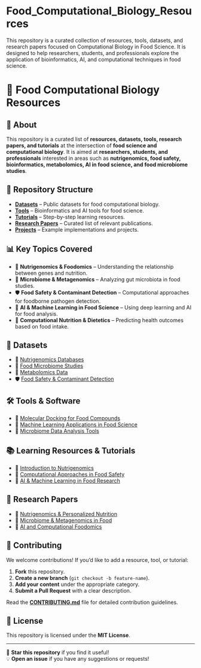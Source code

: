 # Food_Computational_Biology_Resources
This repository is a curated collection of resources, tools, datasets, and research papers focused on Computational Biology in Food Science. It is designed to help researchers, students, and professionals explore the application of bioinformatics, AI, and computational techniques in food science.

# 🍎 Food Computational Biology Resources

## 🔬 About
This repository is a curated list of **resources, datasets, tools, research papers, and tutorials** at the intersection of **food science and computational biology**. It is aimed at **researchers, students, and professionals** interested in areas such as **nutrigenomics, food safety, bioinformatics, metabolomics, AI in food science, and food microbiome studies**.

## 📂 Repository Structure
- **[Datasets](datasets/)** – Public datasets for food computational biology.
- **[Tools](tools/)** – Bioinformatics and AI tools for food science.
- **[Tutorials](tutorials/)** – Step-by-step learning resources.
- **[Research Papers](research_papers/)** – Curated list of relevant publications.
- **[Projects](projects/)** – Example implementations and projects.

## 📊 Key Topics Covered
- 🧬 **Nutrigenomics & Foodomics** – Understanding the relationship between genes and nutrition.
- 🦠 **Microbiome & Metagenomics** – Analyzing gut microbiota in food studies.
- 🛡 **Food Safety & Contaminant Detection** – Computational approaches for foodborne pathogen detection.
- 🤖 **AI & Machine Learning in Food Science** – Using deep learning and AI for food analysis.
- 🥗 **Computational Nutrition & Dietetics** – Predicting health outcomes based on food intake.

## 📜 Datasets
- 🥑 [Nutrigenomics Databases](datasets/food_nutrigenomics.md)
- 🦠 [Food Microbiome Studies](datasets/food_microbiome.md)
- 🧪 [Metabolomics Data](datasets/food_metabolomics.md)
- 🛡 [Food Safety & Contaminant Detection](datasets/food_safety_databases.md)

## 🛠 Tools & Software
- 🏺 [Molecular Docking for Food Compounds](tools/molecular_docking_tools.md)
- 🧬 [Machine Learning Applications in Food Science](tools/machine_learning_for_food.md)
- 🦠 [Microbiome Data Analysis Tools](tools/microbiome_analysis.md)

## 📚 Learning Resources & Tutorials
- 📖 [Introduction to Nutrigenomics](tutorials/intro_to_nutrigenomics.md)
- 🔬 [Computational Approaches in Food Safety](tutorials/computational_food_safety.md)
- 🤖 [AI & Machine Learning in Food Research](tutorials/AI_in_food_research.md)

## 📝 Research Papers
- 📑 [Nutrigenomics & Personalized Nutrition](research_papers/nutrigenomics_papers.md)
- 📑 [Microbiome & Metagenomics in Food](research_papers/microbiome_papers.md)
- 📑 [AI and Computational Foodomics](research_papers/foodomics_papers.md)

## 🚀 Contributing
We welcome contributions! If you’d like to add a resource, tool, or tutorial:
1. **Fork** this repository.
2. **Create a new branch** (`git checkout -b feature-name`).
3. **Add your content** under the appropriate category.
4. **Submit a Pull Request** with a clear description.

Read the **[CONTRIBUTING.md](CONTRIBUTING.md)** file for detailed contribution guidelines.

## 📜 License
This repository is licensed under the **MIT License**.

---

🌟 **Star this repository** if you find it useful!  
💡 **Open an issue** if you have any suggestions or requests!

